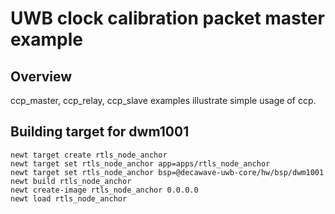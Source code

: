 # UWB clock calibration packet master example

## Overview
ccp_master, ccp_relay, ccp_slave examples illustrate simple usage of ccp.

## Building target for dwm1001

```no-highlight
newt target create rtls_node_anchor
newt target set rtls_node_anchor app=apps/rtls_node_anchor
newt target set rtls_node_anchor bsp=@decawave-uwb-core/hw/bsp/dwm1001
newt build rtls_node_anchor
newt create-image rtls_node_anchor 0.0.0.0
newt load rtls_node_anchor
```
